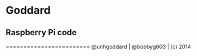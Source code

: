 Goddard
=======

Raspberry Pi code
-----------------

========================
@unhgoddard | @bobbyg603 | (c) 2014